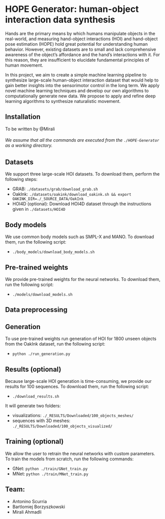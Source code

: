 # HOPE Generator: human-object interaction data synthesis

Hands are the primary means by which humans manipulate objects in the real-world, and measuring hand-object interactions (HOI) and hand-object pose estimation (HOPE) hold great potential for understanding human behavior. However, existing datasets are to small and lack comprehensive awareness of the object’s affordance and the hand’s interactions with it. For this reason, they are insufficient to elucidate fundamental principles of human movement.

In this project, we aim to create a simple machine learning pipeline to synthesize large-scale human-object interaction dataset that would help to gain better insights into the sensorimotor control in the long term. We apply novel machine learning techniques and develop our own algorithms to computationally generate new data. We propose to apply and refine deep learning algorithms to synthesize naturalistic movement.


## Installation

To be written by @Mirali

###### We assume that all the commands are executed from the `./HOPE-Generator` as a working directory.


## Datasets

We support three large-scale HOI datasets. To download them, perform the following steps:

- GRAB: `./datasets/grab/download_grab.sh`
- OakInk: `./datasets/oakink/download_oakink.sh && export OAKINK_DIR=./_SOURCE_DATA/OakInk`
- HOI4D (optional): Download HOI4D dataset through the instructions given in `./datasets/HOI4D`

## Body models

We use common body models such as SMPL-X and MANO. To download them, run the following script:

- `./body_models/download_body_models.sh`

## Pre-trained weights

We provide pre-trained weights for the neural networks. To download them, run the following script:

- `./models/download_models.sh`

## Data preprocessing


## Generation

To use pre-trained weights run generation of HOI for 1800 unseen objects from the OakInk dataset, run the following script:

- `python ./run_generation.py`


## Results (optional)

Because large-scale HOI generation is time-consuming, we provide our results for 100 sequences. To download them, run the following script:
- `./download_results.sh`

It will generate two folders:
- visualizations: `./_RESULTS/Downloaded/100_objects_meshes/`
- sequences with 3D meshes: `./_RESULTS/Downloaded/100_objects_visualized/`

## Training (optional)

We allow the user to retrain the neural networks with custom parameters.
To train the models from scratch, run the following commands:
- GNet: `python ./train/GNet_train.py`
- MNet: `python ./train/MNet_train.py`

## Team:
* Antonino Scurria
* Bartlomiej Borzyszkowski
* Mirali Ahmadli
